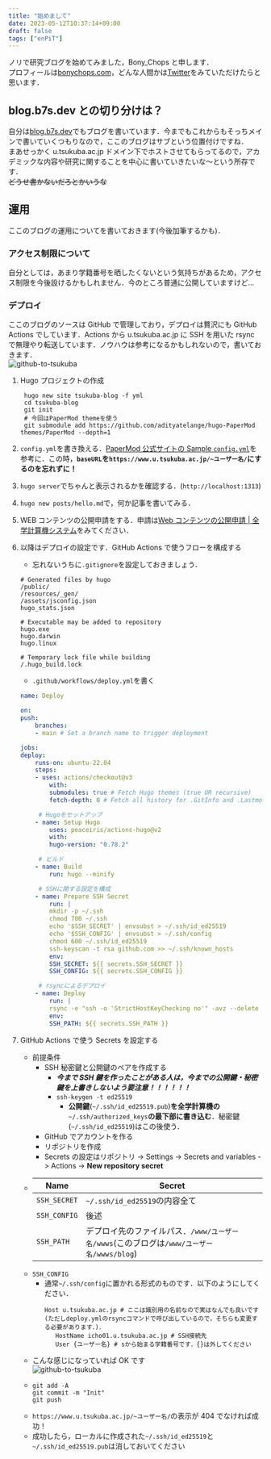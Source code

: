 ```yaml
---
title: "始めまして"
date: 2023-05-12T10:37:14+09:00
draft: false
tags: ["enPiT"]
---
```


ノリで研究ブログを始めてみました，Bony_Chops と申します．  
プロフィールは[bonychops.com](https://bonychops.com)，どんな人間かは[Twitter](https://twitter.com/BonyChops)をみていただけたらと思います．

## blog.b7s.dev との切り分けは？

自分は[blog.b7s.dev](https://blog.b7s.dev)でもブログを書いています．今までもこれからもそっちメインで書いていくつもりなので，ここのブログはサブという位置付けですね．  
まあせっかく u.tsukuba.ac.jp ドメイン下でホストさせてもらってるので，アカデミックな内容や研究に関することを中心に書いていきたいな〜という所存です．  
~~どうせ書かないだろとかいうな~~

## 運用

ここのブログの運用についてを書いておきます(今後加筆するかも)．

### アクセス制限について

自分としては，あまり学籍番号を晒したくないという気持ちがあるため，アクセス制限を今後設けるかもしれません．今のところ普通に公開していますけど...

### デプロイ

ここのブログのソースは GitHub で管理しており，デプロイは贅沢にも GitHub Actions でしています．Actions から u.tsukuba.ac.jp に SSH を用いた rsync で無理やり転送しています．ノウハウは参考になるかもしれないので，書いておきます．  
![github-to-tsukuba](/~s2313881/blog/images/hello/github-to-tsukuba.png)

1. Hugo プロジェクトの作成
   ```shell
    hugo new site tsukuba-blog -f yml
    cd tsukuba-blog
    git init
    # 今回はPaperMod themeを使う
    git submodule add https://github.com/adityatelange/hugo-PaperMod themes/PaperMod --depth=1
   ```
1. `config.yml`を書き換える．[PaperMod 公式サイトの Sample `config.yml`](https://adityatelange.github.io/hugo-PaperMod/posts/papermod/papermod-installation/#sample-configyml)を参考に．この時，**`baseURL`を`https://www.u.tsukuba.ac.jp/~ユーザー名/`にするのを忘れずに！**
1. `hugo server`でちゃんと表示されるかを確認する．(`http://localhost:1313`)
1. `hugo new posts/hello.md`で，何か記事を書いてみる．
1. WEB コンテンツの公開申請をする．申請は[Web コンテンツの公開申請 | 全学計算機システム](https://www.u.tsukuba.ac.jp/publishing/#application)をみてください．
1. 以降はデプロイの設定です．GitHub Actions で使うフローを構成する

   - 忘れないうちに`.gitignore`を設定しておきましょう．

   ```.gitignore
   # Generated files by hugo
   /public/
   /resources/_gen/
   /assets/jsconfig.json
   hugo_stats.json

   # Executable may be added to repository
   hugo.exe
   hugo.darwin
   hugo.linux

   # Temporary lock file while building
   /.hugo_build.lock

   ```

   - `.github/workflows/deploy.yml`を書く

   ```.github/workflows/deploy.yml
   name: Deploy

   on:
   push:
       branches:
       - main # Set a branch name to trigger deployment

   jobs:
   deploy:
       runs-on: ubuntu-22.04
       steps:
       - uses: actions/checkout@v3
           with:
           submodules: true # Fetch Hugo themes (true OR recursive)
           fetch-depth: 0 # Fetch all history for .GitInfo and .Lastmod

        # Hugoをセットアップ
       - name: Setup Hugo
           uses: peaceiris/actions-hugo@v2
           with:
           hugo-version: "0.78.2"

        # ビルド
       - name: Build
           run: hugo --minify

        # SSHに関する設定を構成
       - name: Prepare SSH Secret
           run: |
           mkdir -p ~/.ssh
           chmod 700 ~/.ssh
           echo '$SSH_SECRET' | envsubst > ~/.ssh/id_ed25519
           echo '$SSH_CONFIG' | envsubst > ~/.ssh/config
           chmod 600 ~/.ssh/id_ed25519
           ssh-keyscan -t rsa github.com >> ~/.ssh/known_hosts
           env:
           SSH_SECRET: ${{ secrets.SSH_SECRET }}
           SSH_CONFIG: ${{ secrets.SSH_CONFIG }}

        # rsyncによるデプロイ
       - name: Deploy
           run: |
           rsync -e "ssh -o 'StrictHostKeyChecking no'" -avz --delete public/ u.tsukuba.ac.jp:$SSH_PATH
           env:
           SSH_PATH: ${{ secrets.SSH_PATH }}

   ```

1. GitHub Actions で使う Secrets を設定する

   - 前提条件
     - SSH 秘密鍵と公開鍵のペアを作成する
       - **_今まで SSH 鍵を作ったことがある人は，今までの公開鍵・秘密鍵を上書きしないよう要注意！！！！！！_**
       - `ssh-keygen -t ed25519`
         - **公開鍵**(`~/.ssh/id_ed25519.pub`)**を全学計算機の**`~/.ssh/authorized_keys`**の最下部に書き込む**．秘密鍵(`~/.ssh/id_ed25519`)はこの後使う．
     - GitHub でアカウントを作る
     - リポジトリを作成
     - Secrets の設定はリポジトリ -> Settings -> Secrets and variables -> Actions -> **New repository secret**
   - | Name         | Secret                                                                                    |
     | ------------ | ----------------------------------------------------------------------------------------- |
     | `SSH_SECRET` | `~/.ssh/id_ed25519`の内容全て                                                             |
     | `SSH_CONFIG` | 後述                                                                                      |
     | `SSH_PATH`   | デプロイ先のファイルパス．`/www/ユーザー名/wwws`(このブログは`/www/ユーザー名/wwws/blog`) |
   - `SSH_CONFIG`
     - 通常`~/.ssh/config`に置かれる形式のものです．以下のようにしてください．
       ```config
       Host u.tsukuba.ac.jp # ここは識別用の名前なので実はなんでも良いです(ただしdeploy.ymlのrsyncコマンドで呼び出しているので，そちらも変更する必要があります．)．
          HostName icho01.u.tsukuba.ac.jp # SSH接続先
          User {ユーザー名} # sから始まる学籍番号です．{}は外してください
       ```
   - こんな感じになっていれば OK です  
      ![github-to-tsukuba](/~s2313881/blog/images/hello/secret-result.png)
   - ```shell
     git add -A
     git commit -m "Init"
     git push
     ```
   - `https://www.u.tsukuba.ac.jp/~ユーザー名/`の表示が 404 でなければ成功！
   - 成功したら，ローカルに作成された`~/.ssh/id_ed25519`と`~/.ssh/id_ed25519.pub`は消しておいてください
